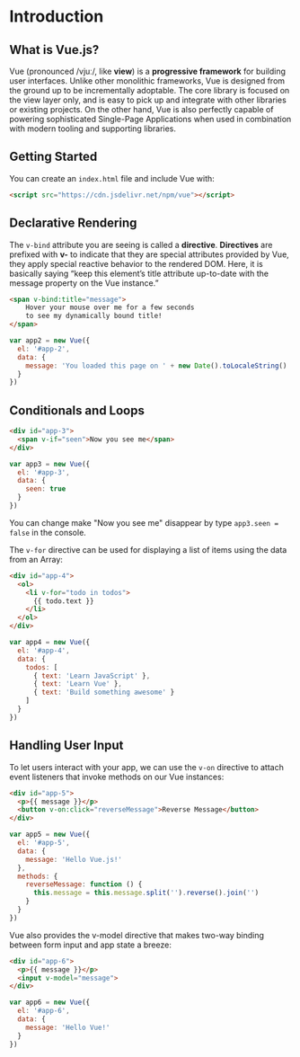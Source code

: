 # Introduction
## What is Vue.js?
Vue (pronounced /vjuː/, like **view**) is a **progressive framework** for building user interfaces. Unlike other monolithic frameworks, Vue is designed from the ground up to be incrementally adoptable. The core library is focused on the view layer only, and is easy to pick up and integrate with other libraries or existing projects. On the other hand, Vue is also perfectly capable of powering sophisticated Single-Page Applications when used in combination with modern tooling and supporting libraries.
## Getting Started
You can create an `index.html` file and include Vue with:
```html
<script src="https://cdn.jsdelivr.net/npm/vue"></script>
```
## Declarative Rendering
The `v-bind` attribute you are seeing is called a **directive**. **Directives** are prefixed with **v-** to indicate that they are special attributes provided by Vue, they apply special reactive behavior to the rendered DOM. Here, it is basically saying “keep this element’s title attribute up-to-date with the message property on the Vue instance.”
```html
<span v-bind:title="message">
    Hover your mouse over me for a few seconds
    to see my dynamically bound title!
</span>
```
```JavaScript
var app2 = new Vue({
  el: '#app-2',
  data: {
    message: 'You loaded this page on ' + new Date().toLocaleString()
  }
})
```
## Conditionals and Loops
```html
<div id="app-3">
  <span v-if="seen">Now you see me</span>
</div>
```
```JavaScript
var app3 = new Vue({
  el: '#app-3',
  data: {
    seen: true
  }
})
```
You can change make "Now you see me" disappear by type `app3.seen = false` in the console.

The `v-for` directive can be used for displaying a list of items using the data from an Array:
```html
<div id="app-4">
  <ol>
    <li v-for="todo in todos">
      {{ todo.text }}
    </li>
  </ol>
</div>
```
```JavaScript
var app4 = new Vue({
  el: '#app-4',
  data: {
    todos: [
      { text: 'Learn JavaScript' },
      { text: 'Learn Vue' },
      { text: 'Build something awesome' }
    ]
  }
})
```
## Handling User Input
To let users interact with your app, we can use the `v-on` directive to attach event listeners that invoke methods on our Vue instances:
```html
<div id="app-5">
  <p>{{ message }}</p>
  <button v-on:click="reverseMessage">Reverse Message</button>
</div>
```
```JavaScript
var app5 = new Vue({
  el: '#app-5',
  data: {
    message: 'Hello Vue.js!'
  },
  methods: {
    reverseMessage: function () {
      this.message = this.message.split('').reverse().join('')
    }
  }
})
```
Vue also provides the v-model directive that makes two-way binding between form input and app state a breeze:
```html
<div id="app-6">
  <p>{{ message }}</p>
  <input v-model="message">
</div>
```
```JavaScript
var app6 = new Vue({
  el: '#app-6',
  data: {
    message: 'Hello Vue!'
  }
})
```
